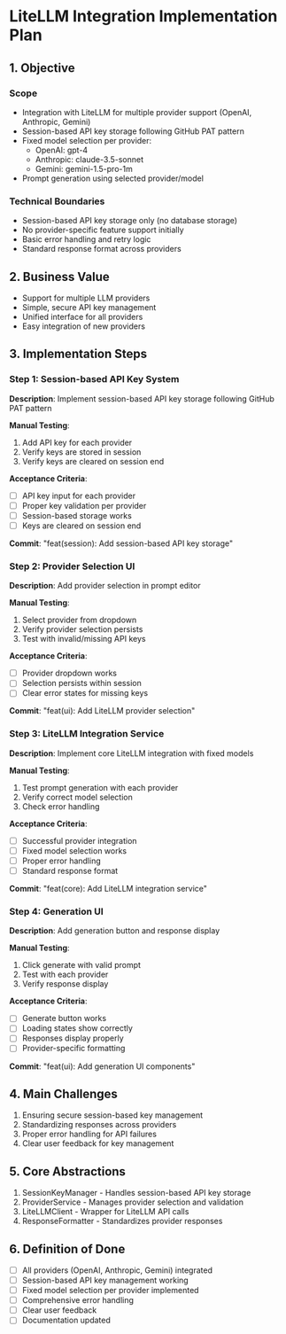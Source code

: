 # LiteLLM Integration Implementation Plan

## 1. Objective

### Scope
- Integration with LiteLLM for multiple provider support (OpenAI, Anthropic, Gemini)
- Session-based API key storage following GitHub PAT pattern
- Fixed model selection per provider:
  - OpenAI: gpt-4
  - Anthropic: claude-3.5-sonnet
  - Gemini: gemini-1.5-pro-1m
- Prompt generation using selected provider/model

### Technical Boundaries
- Session-based API key storage only (no database storage)
- No provider-specific feature support initially
- Basic error handling and retry logic
- Standard response format across providers

## 2. Business Value
- Support for multiple LLM providers
- Simple, secure API key management
- Unified interface for all providers
- Easy integration of new providers

## 3. Implementation Steps

### Step 1: Session-based API Key System
**Description**: Implement session-based API key storage following GitHub PAT pattern

**Manual Testing**:
1. Add API key for each provider
2. Verify keys are stored in session
3. Verify keys are cleared on session end

**Acceptance Criteria**:
- [ ] API key input for each provider
- [ ] Proper key validation per provider
- [ ] Session-based storage works
- [ ] Keys are cleared on session end

**Commit**: "feat(session): Add session-based API key storage"

### Step 2: Provider Selection UI
**Description**: Add provider selection in prompt editor

**Manual Testing**:
1. Select provider from dropdown
2. Verify provider selection persists
3. Test with invalid/missing API keys

**Acceptance Criteria**:
- [ ] Provider dropdown works
- [ ] Selection persists within session
- [ ] Clear error states for missing keys

**Commit**: "feat(ui): Add LiteLLM provider selection"

### Step 3: LiteLLM Integration Service
**Description**: Implement core LiteLLM integration with fixed models

**Manual Testing**:
1. Test prompt generation with each provider
2. Verify correct model selection
3. Check error handling

**Acceptance Criteria**:
- [ ] Successful provider integration
- [ ] Fixed model selection works
- [ ] Proper error handling
- [ ] Standard response format

**Commit**: "feat(core): Add LiteLLM integration service"

### Step 4: Generation UI
**Description**: Add generation button and response display

**Manual Testing**:
1. Click generate with valid prompt
2. Test with each provider
3. Verify response display

**Acceptance Criteria**:
- [ ] Generate button works
- [ ] Loading states show correctly
- [ ] Responses display properly
- [ ] Provider-specific formatting

**Commit**: "feat(ui): Add generation UI components"

## 4. Main Challenges
1. Ensuring secure session-based key management
2. Standardizing responses across providers
3. Proper error handling for API failures
4. Clear user feedback for key management

## 5. Core Abstractions
1. SessionKeyManager - Handles session-based API key storage
2. ProviderService - Manages provider selection and validation
3. LiteLLMClient - Wrapper for LiteLLM API calls
4. ResponseFormatter - Standardizes provider responses

## 6. Definition of Done
- [ ] All providers (OpenAI, Anthropic, Gemini) integrated
- [ ] Session-based API key management working
- [ ] Fixed model selection per provider implemented
- [ ] Comprehensive error handling
- [ ] Clear user feedback
- [ ] Documentation updated
